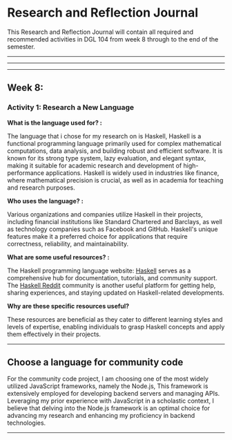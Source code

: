 # Research and Reflection Journal

This Research and Reflection Journal will contain all required and recommended activities in DGL 104 from week 8 through to the end of the semester.

---
---
---

## Week 8:

### Activity 1: Research a New Language

**What is the language used for? :**

The language that i chose for my research on is Haskell,
Haskell is a functional programming language primarily used for complex mathematical computations, data analysis, and building robust and efficient software. It is known for its strong type system, lazy evaluation, and elegant syntax, making it suitable for academic research and development of high-performance applications. Haskell is widely used in industries like finance, where mathematical precision is crucial, as well as in academia for teaching and research purposes.


**Who uses the language? :** 

Various organizations and companies utilize Haskell in their projects, including financial institutions like Standard Chartered and Barclays, as well as technology companies such as Facebook and GitHub. Haskell's unique features make it a preferred choice for applications that require correctness, reliability, and maintainability.


**What are some useful resources? :**

The Haskell programming language website: [Haskell](https://www.haskell.org/) serves as a comprehensive hub for documentation, tutorials, and community support. The [Haskell Reddit](https://www.reddit.com/r/haskell/) community is another useful platform for getting help, sharing experiences, and staying updated on Haskell-related developments. 


**Why are these specific resources useful?**

These resources are beneficial as they cater to different learning styles and levels of expertise, enabling individuals to grasp Haskell concepts and apply them effectively in their projects.


---

## Choose a language for community code

For the community code project, I am choosing one of the most widely utilized JavaScript frameworks, namely the Node.js, This framework is extensively employed for developing backend servers and managing APIs. Leveraging my prior experience with JavaScript in a scholastic context, I believe that delving into the Node.js framework is an optimal choice for advancing my research and enhancing my proficiency in backend technologies.

---


